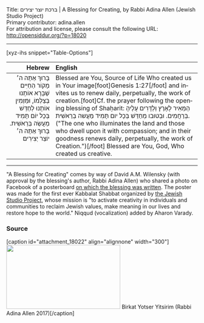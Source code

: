 <html>
<head></head>
<body>
Title: ברכת יוצר יצירים | A Blessing for Creating, by Rabbi Adina Allen (Jewish Studio Project)<br />
Primary contributor: adina.allen<br />
For attribution and license, please consult the following URL: <a href="http://opensiddur.org/?p=18020">http://opensiddur.org/?p=18020</a>
<p />
<hr />

[xyz-ihs snippet="Table-Options"]<table style="margin-left: auto; margin-right: auto;" class="draggable">
<thead><tr><th id="x" style="text-align: right;">Hebrew</th><th style="text-align: left;">English</th></tr></thead>
<tbody>
<tr><td style="vertical-align:top;">
<div class="liturgy" lang="he" style="text-align: right;">
בָּרוּךְ אַתָּה ה׳ מָקוֹר הַחַיִּים
שֶׁבָּרָא אוֹתָנוּ בְּצַלְמוֹ, 
וּמַּזְמִין אוֹתָנוּ לְחַדֵּשׁ בְּכָל יוֹם תָּמִיד 
מַעֲשֵׂה בְּרֵאשִׁית.
בָּרוּךְ אַתָּה ה׳ יוֹצֵר יְצִירִים׃
</span></div></td>
 
<td style="vertical-align:top;"><div class="english" lang="en">
Blessed are You, Source of Life
Who created us in Your image[foot]Genesis 1:27[/foot]
and invites us to renew daily, perpetually, 
the work of creation.[foot]Cf. the prayer following the opening blessing of Shaḥarit: הַמֵּאִיר לָאָרֶץ וְלַדָּרִים עָלֶיהָ בְּרַחֲמִים. וּבְטוּבו מְחַדֵּשׁ בְּכָל יום תָּמִיד מַעֲשה בְרֵאשִׁית. ("The one who illuminates the land and those who dwell upon it with compassion; and in their goodness renews daily, perpetually, the work of Creation.")[/foot]
Blessed are You, God, Who created us creative.
</div></td>
</tr>
</tbody></table>

<hr />

"A Blessing for Creating" comes by way of David A.M. Wilensky (with approval by the blessing's author, Rabbi Adina Allen) who shared a photo on Facebook of a posterboard <a href="https://www.facebook.com/davidamwilensky/posts/10156770736904863">on which the blessing was written</a>. The poster was made for the first ever Kabbalat Shabbat organized by <a href="https://www.facebook.com/pg/jewishstudioproject/about/">the Jewish Studio Project</a>, whose mission is "to activate creativity in individuals and communities to reclaim Jewish values, make meaning in our lives and restore hope to the world." Niqqud (vocalization) added by Aharon Varady.

<h3>Source</h3>

[caption id="attachment_18022" align="alignnone" width="300"]<a href="https://opensiddur.org/wp-content/uploads/2017/10/Birkat-Yotser-Yitsirim.jpg"><img src="https://opensiddur.org/wp-content/uploads/2017/10/Birkat-Yotser-Yitsirim-300x169.jpg" alt="" width="300" height="169" class="size-medium wp-image-18022" /></a> Birkat Yotser Yitsirim (Rabbi Adina Allen 2017)[/caption]
</body>
</html>